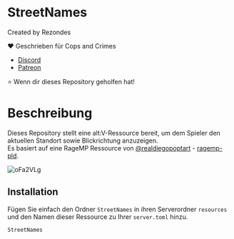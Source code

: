 # StreetNames

Created by Rezondes

❤️ Geschrieben für Cops and Crimes <br>
- [Discord](http://discord.copsandcrimes.de/) <br>
- [Patreon](http://patreon.copsandcrimes.de/) <br>

⭐ Wenn dir dieses Repository geholfen hat!

# Beschreibung
Dieses Repository stellt eine alt:V-Ressource bereit, um dem Spieler den aktuellen Standort sowie Blickrichtung anzuzeigen. <br>
Es basiert auf eine RageMP Ressource von [@realdiegopoptart](https://github.com/realdiegopoptart) - [ragemp-pld](https://github.com/realdiegopoptart/ragemp-pld). <br>

![oFa2VLg](https://user-images.githubusercontent.com/53814896/230728301-fc85e486-2ddb-43d1-b89e-97a38ff088da.png)

## Installation

Fügen Sie einfach den Ordner `StreetNames` in ihren Serverordner `resources` und den Namen dieser Ressource zu Ihrer `server.toml` hinzu.

```
StreetNames
```
